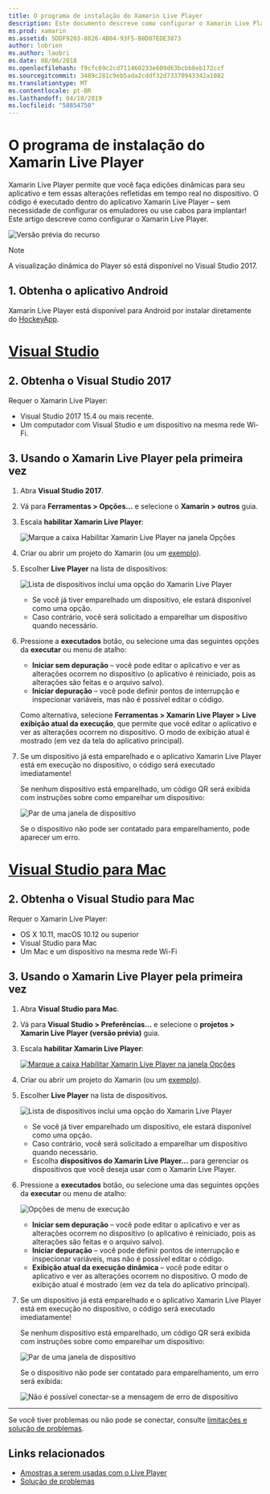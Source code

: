 ```yaml
---
title: O programa de instalação do Xamarin Live Player
description: Este documento descreve como configurar o Xamarin Live Player e usá-lo para fazer edições ao vivo em um aplicativo em execução.
ms.prod: xamarin
ms.assetid: 5DDF9203-8826-4B04-93F5-B8D07EDE3873
author: lobrien
ms.author: laobri
ms.date: 08/08/2018
ms.openlocfilehash: f9cfc69c2cd711460233e609d63bcbb8eb172ccf
ms.sourcegitcommit: 3489c281c9eb5ada2cddf32d73370943342a1082
ms.translationtype: MT
ms.contentlocale: pt-BR
ms.lasthandoff: 04/18/2019
ms.locfileid: "58854750"
---
```

# <a name="xamarin-live-player-setup"></a>O programa de instalação do Xamarin Live Player

Xamarin Live Player permite que você faça edições dinâmicas para seu aplicativo e tem essas alterações refletidas em tempo real no dispositivo. O código é executado dentro do aplicativo Xamarin Live Player – sem necessidade de configurar os emuladores ou use cabos para implantar! Este artigo descreve como configurar o Xamarin Live Player.

![Versão prévia do recurso](~/media/shared/preview.png)

> [!NOTE]
> A visualização dinâmica do Player só está disponível no Visual Studio 2017.

## <a name="1-get-the-android-app"></a>1. Obtenha o aplicativo Android

Xamarin Live Player está disponível para Android por instalar diretamente do [HockeyApp](https://aka.ms/xlp-hockeyapp).

# <a name="visual-studiotabwindows"></a>[Visual Studio](#tab/windows)

## <a name="2-get-visual-studio-2017"></a>2. Obtenha o Visual Studio 2017

Requer o Xamarin Live Player:

- Visual Studio 2017 15.4 ou mais recente.
- Um computador com Visual Studio e um dispositivo na mesma rede Wi-Fi.

## <a name="3-using-xamarin-live-player-for-the-first-time"></a>3. Usando o Xamarin Live Player pela primeira vez

1. Abra **Visual Studio 2017**.
2. Vá para **Ferramentas > Opções...**  e selecione o **Xamarin > outros** guia.
3. Escala **habilitar Xamarin Live Player**:

    ![Marque a caixa Habilitar Xamarin Live Player na janela Opções](install-images/vs2017-options.png)

4. Criar ou abrir um projeto do Xamarin (ou um [exemplo](~/tools/live-player/samples.md)).
5. Escolher **Live Player** na lista de dispositivos:

    ![Lista de dispositivos inclui uma opção do Xamarin Live Player](install-images/devices-empty-windows.png)

    - Se você já tiver emparelhado um dispositivo, ele estará disponível como uma opção.
    - Caso contrário, você será solicitado a emparelhar um dispositivo quando necessário.

6. Pressione a **executados** botão, ou selecione uma das seguintes opções da **executar** ou menu de atalho:

    - **Iniciar sem depuração** – você pode editar o aplicativo e ver as alterações ocorrem no dispositivo (o aplicativo é reiniciado, pois as alterações são feitas e o arquivo salvo).
    - **Iniciar depuração** – você pode definir pontos de interrupção e inspecionar variáveis, mas não é possível editar o código.

    Como alternativa, selecione **Ferramentas > Xamarin Live Player > Live exibição atual da execução**, que permite que você editar o aplicativo e ver as alterações ocorrem no dispositivo. O modo de exibição atual é mostrado (em vez da tela do aplicativo principal).

7. Se um dispositivo já está emparelhado e o aplicativo Xamarin Live Player está em execução no dispositivo, o código será executado imediatamente!

    Se nenhum dispositivo está emparelhado, um código QR será exibida com instruções sobre como emparelhar um dispositivo:

    ![Par de uma janela de dispositivo](install-images/manage-empty-windows.png)

    Se o dispositivo não pode ser contatado para emparelhamento, pode aparecer um erro.

# <a name="visual-studio-for-mactabmacos"></a>[Visual Studio para Mac](#tab/macos)

## <a name="2-get-visual-studio-for-mac"></a>2. Obtenha o Visual Studio para Mac

Requer o Xamarin Live Player:

- OS X 10.11, macOS 10.12 ou superior
- Visual Studio para Mac
- Um Mac e um dispositivo na mesma rede Wi-Fi

## <a name="3-using-xamarin-live-player-for-the-first-time"></a>3. Usando o Xamarin Live Player pela primeira vez

1. Abra **Visual Studio para Mac**.
2. Vá para **Visual Studio > Preferências...**  e selecione o **projetos > Xamarin Live Player (versão prévia)** guia.
3. Escala **habilitar Xamarin Live Player**:

    [![Marque a caixa Habilitar Xamarin Live Player na janela Opções](install-images/vsmac-options-sml.png)](install-images/vsmac-options.png#lightbox)

4. Criar ou abrir um projeto do Xamarin (ou um [exemplo](~/tools/live-player/samples.md)).
5. Escolher **Live Player** na lista de dispositivos.

    ![Lista de dispositivos inclui uma opção do Xamarin Live Player](install-images/devices.png)

    - Se você já tiver emparelhado um dispositivo, ele estará disponível como uma opção.
    - Caso contrário, você será solicitado a emparelhar um dispositivo quando necessário.
    - Escolha **dispositivos do Xamarin Live Player...**  para gerenciar os dispositivos que você deseja usar com o Xamarin Live Player.

6. Pressione a **executados** botão, ou selecione uma das seguintes opções da **executar** ou menu de atalho:

    ![Opções de menu de execução](install-images/run-menu.png)

    - **Iniciar sem depuração** – você pode editar o aplicativo e ver as alterações ocorrem no dispositivo (o aplicativo é reiniciado, pois as alterações são feitas e o arquivo salvo).
    - **Iniciar depuração** – você pode definir pontos de interrupção e inspecionar variáveis, mas não é possível editar o código.
    - **Exibição atual da execução dinâmica** – você pode editar o aplicativo e ver as alterações ocorrem no dispositivo. O modo de exibição atual é mostrado (em vez da tela do aplicativo principal).

7. Se um dispositivo já está emparelhado e o aplicativo Xamarin Live Player está em execução no dispositivo, o código será executado imediatamente!

    Se nenhum dispositivo está emparelhado, um código QR será exibida com instruções sobre como emparelhar um dispositivo:

    ![Par de uma janela de dispositivo](install-images/manage-empty.png)

    Se o dispositivo não pode ser contatado para emparelhamento, um erro será exibida:

    ![Não é possível conectar-se a mensagem de erro de dispositivo](install-images/error-cannot-connect.png)

-----

Se você tiver problemas ou não pode se conectar, consulte [limitações e solução de problemas](~/tools/live-player/troubleshooting.md).

## <a name="related-links"></a>Links relacionados

- [Amostras a serem usadas com o Live Player](https://developer.xamarin.com/samples/xamarin-live-player/all/)
- [Solução de problemas](~/tools/live-player/troubleshooting.md)
